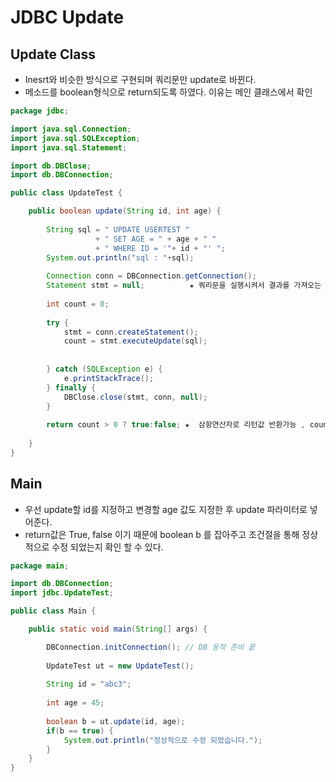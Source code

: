 # JDBC Update
## Update Class
- Inesrt와 비슷한 방식으로 구현되며 쿼리문만 update로 바뀐다.
- 메소드를 boolean형식으로 return되도록 하였다. 이유는 메인 클래스에서 확인

```java
package jdbc;

import java.sql.Connection;
import java.sql.SQLException;
import java.sql.Statement;

import db.DBClose;
import db.DBConnection;

public class UpdateTest {

	public boolean update(String id, int age) {
		
		String sql = " UPDATE USERTEST "
				   + " SET AGE = " + age + " "
				   + " WHERE ID = '"+ id + "' ";
		System.out.println("sql : "+sql);
		
		Connection conn = DBConnection.getConnection();
		Statement stmt = null;          ★ 쿼리문을 실행시켜서 결과를 가져오는 목적을 가진 소스코드
		
		int count = 0;
		
		try {
			stmt = conn.createStatement();
			count = stmt.executeUpdate(sql);
			
			
		} catch (SQLException e) {
			e.printStackTrace();
		} finally {
			DBClose.close(stmt, conn, null);
		}
		
		return count > 0 ? true:false; ★  삼항연산자로 리턴값 반환가능 , count가 0 이상이면 stmt가 1개이상 값을 count로 주었기 때문에  true가 나옴
		
	}
}
```
## Main
- 우선 update할 id를 지정하고 변경할 age 값도 지정한 후 update 파라미터로 넣어준다.
- return값은 True, false 이기 때문에 boolean b 를 잡아주고 조건절을 통해 정상적으로 수정 되었는지 확인 할 수 있다.
```java
package main;

import db.DBConnection;
import jdbc.UpdateTest;

public class Main {

	public static void main(String[] args) {

		DBConnection.initConnection(); // DB 동작 준비 끝
		
		UpdateTest ut = new UpdateTest();
		
		String id = "abc3";
		
		int age = 45;
		
		boolean b = ut.update(id, age);
		if(b == true) {
			System.out.println("정상적으로 수정 되었습니다.");
		}
	}
}
```
